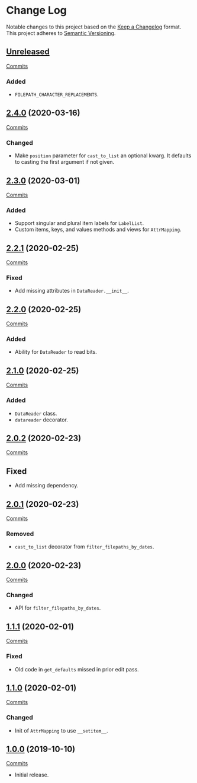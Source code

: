 # Change Log

Notable changes to this project based on the [Keep a Changelog](https://keepachangelog.com) format.
This project adheres to [Semantic Versioning](https://semver.org).


## [Unreleased](https://github.com/thebigmunch/tbm-utils/tree/master)

[Commits](https://github.com/thebigmunch/tbm-utils/compare/2.4.0...master)

### Added

* ``FILEPATH_CHARACTER_REPLACEMENTS``.


## [2.4.0](https://github.com/thebigmunch/tbm-utils/releases/tag/2.4.0) (2020-03-16)

[Commits](https://github.com/thebigmunch/tbm-utils/compare/2.3.0...2.4.0)

### Changed

* Make ``position`` parameter for ``cast_to_list`` an optional kwarg.
	It defaults to casting the first argument if not given.


## [2.3.0](https://github.com/thebigmunch/tbm-utils/releases/tag/2.3.0) (2020-03-01)

[Commits](https://github.com/thebigmunch/tbm-utils/compare/2.2.1...2.3.0)

### Added

* Support singular and plural item labels for ``LabelList``.
* Custom items, keys, and values methods and views for ``AttrMapping``.


## [2.2.1](https://github.com/thebigmunch/tbm-utils/releases/tag/2.2.1) (2020-02-25)

[Commits](https://github.com/thebigmunch/tbm-utils/compare/2.2.0...2.2.1)

### Fixed

* Add missing attributes in ``DataReader.__init__``.


## [2.2.0](https://github.com/thebigmunch/tbm-utils/releases/tag/2.2.0) (2020-02-25)

[Commits](https://github.com/thebigmunch/tbm-utils/compare/2.1.0...2.2.0)

### Added

* Ability for ``DataReader`` to read bits.


## [2.1.0](https://github.com/thebigmunch/tbm-utils/releases/tag/2.1.0) (2020-02-25)

[Commits](https://github.com/thebigmunch/tbm-utils/compare/2.0.2...2.1.0)

### Added

* ``DataReader`` class.
* ``datareader`` decorator.


## [2.0.2](https://github.com/thebigmunch/tbm-utils/releases/tag/2.0.2) (2020-02-23)

[Commits](https://github.com/thebigmunch/tbm-utils/compare/2.0.1...2.0.2)

## Fixed

* Add missing dependency.


## [2.0.1](https://github.com/thebigmunch/tbm-utils/releases/tag/2.0.1) (2020-02-23)

[Commits](https://github.com/thebigmunch/tbm-utils/compare/2.0.0...2.0.1)

### Removed

* ``cast_to_list`` decorator from ``filter_filepaths_by_dates``.


## [2.0.0](https://github.com/thebigmunch/tbm-utils/releases/tag/2.0.0) (2020-02-23)

[Commits](https://github.com/thebigmunch/tbm-utils/compare/1.1.1...2.0.0)

### Changed

* API for ``filter_filepaths_by_dates``.


## [1.1.1](https://github.com/thebigmunch/tbm-utils/releases/tag/1.1.1) (2020-02-01)

[Commits](https://github.com/thebigmunch/tbm-utils/compare/1.1.0...1.1.1)

### Fixed

* Old code in ``get_defaults`` missed in prior edit pass.


## [1.1.0](https://github.com/thebigmunch/tbm-utils/releases/tag/1.1.0) (2020-02-01)

[Commits](https://github.com/thebigmunch/tbm-utils/compare/1.0.0...1.1.0)

### Changed

* Init of ``AttrMapping`` to use ``__setitem__``.


## [1.0.0](https://github.com/thebigmunch/tbm-utils/releases/tag/1.0.0) (2019-10-10)

[Commits](https://github.com/thebigmunch/tbm-utils/commit/cf46bd09ee883e9e82d5b9f584c7f910675d18f6)

* Initial release.
